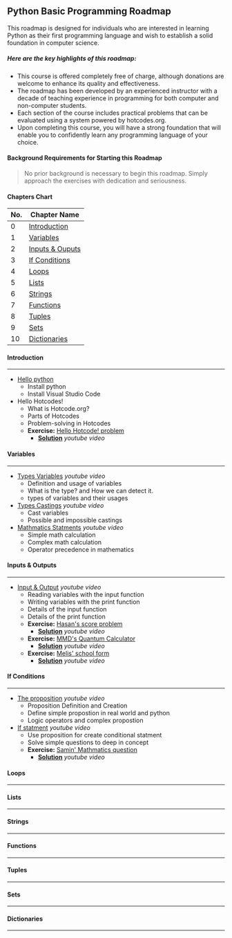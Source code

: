 ## Python Basic Programming Roadmap

This roadmap is designed for individuals who are interested in learning Python as their first programming language and wish to establish a solid foundation in computer science.

##### Here are the key highlights of this roadmap:

- This course is offered completely free of charge, although donations are welcome to enhance its quality and effectiveness.
- The roadmap has been developed by an experienced instructor with a decade of teaching experience in programming for both computer and non-computer students.
- Each section of the course includes practical problems that can be evaluated using a system powered by hotcodes.org.
- Upon completing this course, you will have a strong foundation that will enable you to confidently learn any programming language of your choice.

#### Background Requirements for Starting this Roadmap

> No prior background is necessary to begin this roadmap. Simply approach the exercises with dedication and seriousness.


#### Chapters Chart

| No. | Chapter Name |
| --- | ------------ |
| 0   | [Introduction](#introduction) |
| 1   | [Variables](#variables) |
| 2   | [Inputs & Ouputs](#variables) |
| 3   | [If Conditions](#if_Conditions) |
| 4   | [Loops](#loops) |
| 5   | [Lists](#lists) |
| 6   | [Strings](#strings) |
| 7   | [Functions](#functions) |
| 8   | [Tuples](#tuples) |
| 9   | [Sets](#sets) |
| 10   | [Dictionaries](#dictionaries) |


#### Introduction
----
- [Hello python](youtube.com)
  - Install python
  - Install Visual Studio Code
- Hello Hotcodes!
  - What is Hotcode.org?
  - Parts of Hotcodes
  - Problem-solving in Hotcodes
  - **Exercise:** [Hello Hotcode! problem](https://hotcodes.org/problems)
    - [**Solution**](youtube.com) *youtube video*

#### Variables
----
- [Types Variables](youtube.com) *youtube video*
  - Definition and usage of variables 
  - What is the type? and How we can detect it.
  - types of variables and their usages
- [Types Castings](youtube.com) *youtube video*
  - Cast variables
  - Possible and impossible castings
- [Mathmatics Statments](youtube.com) *youtube video*
  - Simple math calculation
  - Complex math calculation
  - Operator precedence in mathematics

#### Inputs & Outputs
----
- [Input & Output](youtube.com) *youtube video*
  - Reading variables with the input function
  - Writing variables with the print function
  - Details of the input function
  - Details of the print function
  - **Exercise:** [Hasan's score problem](https://hotcodes.org/problems)
    - [**Solution**](youtube.com) *youtube video*
  - **Exercise:** [MMD's Quantum Calculator](https://hotcodes.org/problems)
    - [**Solution**](youtube.com) *youtube video*
  - **Exercise:** [Melis' school form](https://hotcodes.org/problems)
    - [**Solution**](youtube.com) *youtube video*

#### If Conditions
----
- [The proposition](youtube.com) *youtube video*
  - Proposition Definition and Creation
  - Define simple propostion in real world and python
  - Logic operators and complex propostion
- [If statment](youtube.com) *youtube video*
  - Use proposition for create conditional statment
  - Solve simple questions to deep in concept
  - **Exercise:** [Samin' Mathmatics question](https://hotcodes.org/problems)
    - [**Solution**](youtube.com) *youtube video*


#### Loops
----

#### Lists
----

#### Strings
----

#### Functions
----

#### Tuples
----

#### Sets
----

#### Dictionaries
----
